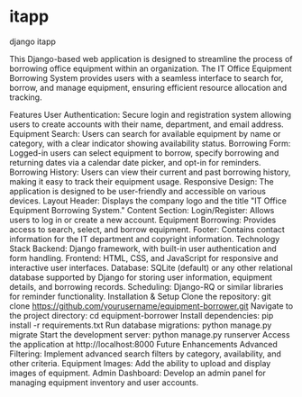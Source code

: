 # itapp
django itapp

This Django-based web application is designed to streamline the process of borrowing office equipment within an organization. The IT Office Equipment Borrowing System provides users with a seamless interface to search for, borrow, and manage equipment, ensuring efficient resource allocation and tracking.

Features User Authentication: Secure login and registration system allowing users to create accounts with their name, department, and email address. Equipment Search: Users can search for available equipment by name or category, with a clear indicator showing availability status. Borrowing Form: Logged-in users can select equipment to borrow, specify borrowing and returning dates via a calendar date picker, and opt-in for reminders. Borrowing History: Users can view their current and past borrowing history, making it easy to track their equipment usage. Responsive Design: The application is designed to be user-friendly and accessible on various devices. Layout Header: Displays the company logo and the title "IT Office Equipment Borrowing System." Content Section: Login/Register: Allows users to log in or create a new account. Equipment Borrowing: Provides access to search, select, and borrow equipment. Footer: Contains contact information for the IT department and copyright information. Technology Stack Backend: Django framework, with built-in user authentication and form handling. Frontend: HTML, CSS, and JavaScript for responsive and interactive user interfaces. Database: SQLite (default) or any other relational database supported by Django for storing user information, equipment details, and borrowing records. Scheduling: Django-RQ or similar libraries for reminder functionality. Installation & Setup Clone the repository: git clone https://github.com/yourusername/equipment-borrower.git Navigate to the project directory: cd equipment-borrower Install dependencies: pip install -r requirements.txt Run database migrations: python manage.py migrate Start the development server: python manage.py runserver Access the application at http://localhost:8000 Future Enhancements Advanced Filtering: Implement advanced search filters by category, availability, and other criteria. Equipment Images: Add the ability to upload and display images of equipment. Admin Dashboard: Develop an admin panel for managing equipment inventory and user accounts.
